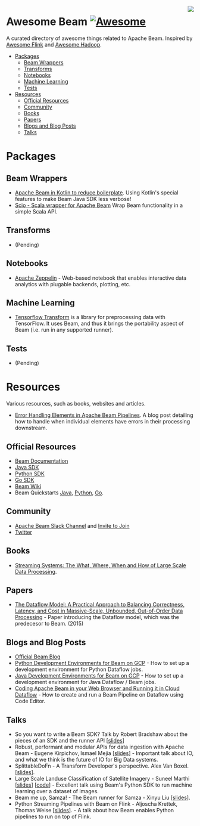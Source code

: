 [<img src="https://beam.apache.org/images/logos/full-color/name-right/beam-logo-full-color-name-right-500.png" align="right">](https://beam.apache.org/)


# Awesome Beam [![Awesome](https://cdn.rawgit.com/sindresorhus/awesome/d7305f38d29fed78fa85652e3a63e154dd8e8829/media/badge.svg)](https://github.com/sindresorhus/awesome)

A curated directory of awesome things related to Apache Beam. Inspired by [Awesome Flink](https://github.com/wuchong/awesome-flink) and [Awesome Hadoop](https://github.com/youngwookim/awesome-hadoop).

- [Packages](#packages)
  - [Beam Wrappers](#beam-wrappers)
  - [Transforms](#transforms)
  - [Notebooks](#notebooks)
  - [Machine Learning](#machine-learning)
  - [Tests](#Tests)
- [Resources](#resources)
    - [Official Resources](#official-resources)
    - [Community](#community)
    - [Books](#books)
    - [Papers](#papers)
    - [Blogs and Blog Posts](#blogs-and-blog-posts)
    - [Talks](#talks)

# Packages

## Beam Wrappers
- [Apache Beam in Kotlin to reduce boilerplate](https://blog.papercut.com/apache-beam-in-kotlin-to-reduce-the-boilerplate-code/). Using Kotlin's special features to make Beam Java SDK less verbose!
- [Scio - Scala wrapper for Apache Beam](https://github.com/spotify/scio) Wrap Beam functionality in a simple Scala API.

## Transforms
- (Pending)

## Notebooks
- [Apache Zeppelin](http://zeppelin.apache.org/) - Web-based notebook that enables interactive data analytics with plugable backends, plotting, etc.

## Machine Learning

- [Tensorflow Transform](https://www.tensorflow.org/tfx/transform/) is a library for preprocessing data with TensorFlow. It uses Beam, and thus it brings the portability aspect of Beam (i.e. run in any supported runner).

## Tests
- (Pending)

# Resources
Various resources, such as books, websites and articles.

- [Error Handling Elements in Apache Beam Pipelines](https://medium.com/@vallerylancey/error-handling-elements-in-apache-beam-pipelines-fffdea91af2a). A blog post detailing how to handle when individual elements have errors in their processing downstream.

## Official Resources

- [Beam Documentation](https://beam.apache.org/documentation/)
 - [Java SDK](https://beam.apache.org/documentation/sdks/java/)
 - [Python SDK](https://beam.apache.org/documentation/sdks/python/)
 - [Go SDK](https://beam.apache.org/documentation/sdks/go/)
- [Beam Wiki](https://cwiki.apache.org/confluence/display/BEAM)
- Beam Quickstarts [Java](https://beam.apache.org/get-started/quickstart-java/), [Python](https://beam.apache.org/get-started/quickstart-py/), [Go](https://beam.apache.org/get-started/quickstart-go/).

## Community

- [Apache Beam Slack Channel](https://the-asf.slack.com/messages/beam) and [Invite to Join](http://s.apache.org/slack-invite)
- [Twitter](https://twitter.com/ApacheBeam)

## Books

- [Streaming Systems: The What, Where, When and How of Large Scale Data Processing](http://streamingbook.net/).

## Papers

- [The Dataflow Model: A Practical Approach to Balancing Correctness, Latency, and Cost in Massive-Scale, Unbounded, Out-of-Order Data Processing](http://people.csail.mit.edu/matei/courses/2015/6.S897/readings/google-dataflow.pdf) - Paper introducing the Dataflow model, which was the predecesor to Beam. (2015)

## Blogs and Blog Posts

- [Official Beam Blog](http://beam.apache.org/blog/)
- [Python Development Environments for Beam on GCP](https://medium.com/google-cloud/python-development-environments-for-apache-beam-on-google-cloud-platform-b6f276b344df) - How to set up a development environment for Python Dataflow jobs.
- [Java Development Environments for Beam on GCP](https://medium.com/google-cloud/setting-up-a-java-development-environment-for-apache-beam-on-google-cloud-platform-ec0c6c9fbb39) - How to set up a development environment for Java Dataflow / Beam jobs.
- [Coding Apache Beam in your Web Browser and Running it in Cloud Dataflow](https://medium.com/google-cloud/coding-apache-beam-in-your-web-browser-and-running-it-in-cloud-dataflow-c41c275d42c8) - How to create and run a Beam Pipeline on Dataflow using Code Editor.
## Talks

- So you want to write a Beam SDK? Talk by Robert Bradshaw about the pieces of an SDK and the runner API [[slides](https://docs.google.com/presentation/d/1Cso0XP9dmj77OD9Bd53C1M3W1sPJF0ZnA20gzb2BPhE/edit#slide=id.p)]
- Robust, performant and modular APIs for  data ingestion with Apache Beam - Eugene Kirpichov, Ismael Mejia [[slides](https://docs.google.com/presentation/d/1Ei4T39zS2rNDPjUG-vlEqaqjwG9kMbq_b3S7EsRGj04/edit#slide=id.g41f7bcddd4_0_6)] - Important talk about IO, and what we think is the future of IO for Big Data systems.
- SplittableDoFn - A Transform Developer's perspective. Alex Van Boxel. [[slides](https://docs.google.com/presentation/d/1dSc6oKh5pZItQPB_QiUyEoLT2TebMnj-pmdGipkVFPk/edit#slide=id.g3f64cc4601_2_46)].
- Large Scale Landuse Classification of Satellite Imagery - Suneel Marthi [[slides](https://smarthi.github.io/BBuzz18-Satellite-image-classification-for-landuse/)] [[code](https://github.com/smarthi/satellite-images)] - Excellent talk using Beam's Python SDK to run machine learning over a dataset of images.
- Beam me up, Samza! - The Beam runner for Samza - Xinyu Liu [[slides](https://www.slideshare.net/XinyuLiu11/beam-me-up-samza)].
- Python Streaming Pipelines with Beam on Flink - Aljoscha Krettek, Thomas Weise [[slides](https://docs.google.com/presentation/d/1RUq9dFgu21DhuxVkLu1AewJTHAxMhO1EeBeWFXMAKKg/edit#slide=id.g119cd57211_0_16)]. - A talk about how Beam enables Python pipelines to run on top of Flink.
